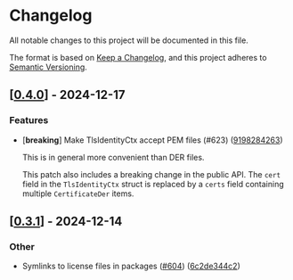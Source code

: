 # Changelog

All notable changes to this project will be documented in this file.

The format is based on [Keep a Changelog](https://keepachangelog.com/en/1.0.0/),
and this project adheres to [Semantic Versioning](https://semver.org/spec/v2.0.0.html).


## [[0.4.0](https://github.com/Devolutions/IronRDP/compare/ironrdp-server-v0.3.1...ironrdp-server-v0.4.0)] - 2024-12-17

### <!-- 1 -->Features

- [**breaking**] Make TlsIdentityCtx accept PEM files (#623) ([9198284263](https://github.com/Devolutions/IronRDP/commit/9198284263e11706fed76310f796200b75111126)) 

  This is in general more convenient than DER files.

  This patch also includes a breaking change in the public API. 
  The `cert` field in the `TlsIdentityCtx` struct is replaced by a `certs` field containing multiple `CertificateDer` items.

## [[0.3.1](https://github.com/Devolutions/IronRDP/compare/ironrdp-server-v0.3.0...ironrdp-server-v0.3.1)] - 2024-12-14

### Other

- Symlinks to license files in packages ([#604](https://github.com/Devolutions/IronRDP/pull/604)) ([6c2de344c2](https://github.com/Devolutions/IronRDP/commit/6c2de344c2dd93ce9621834e0497ed7c3bfaf91a)) 
